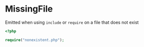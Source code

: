 # MissingFile

Emitted when using `include` or `require` on a file that does not exist

```php
<?php

require("nonexistent.php");
```
